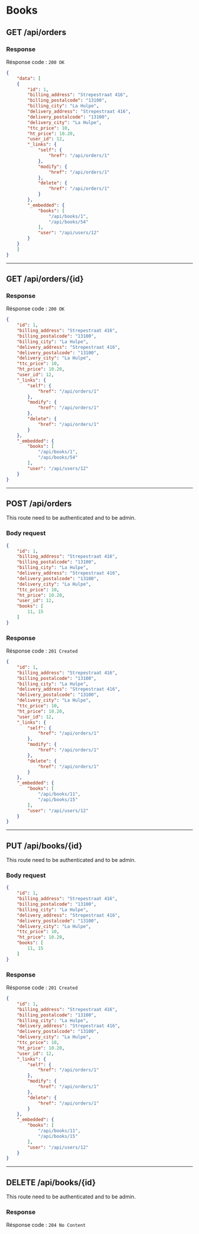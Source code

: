 # Books

## GET /api/orders

### **Response**

Résponse code : ```200 OK```

```json
{
    "data": [
    {
        "id": 1,
        "billing_address": "Strepestraat 416",
        "billing_postalcode": "13100",
        "billing_city": "La Hulpe",
        "delivery_address": "Strepestraat 416",
        "delivery_postalcode": "13100",
        "delivery_city": "La Hulpe",
        "ttc_price": 10,
        "ht_price": 10.20,
        "user_id": 12,
        "_links": {
            "self": {
                "href": "/api/orders/1"
            },
            "modify": {
                "href": "/api/orders/1"
            },
            "delete": {
                "href": "/api/orders/1"
            }
        },
        "_embedded": {
            "books": [
                "/api/books/1",
                "/api/books/54"
            ],
            "user": "/api/users/12"
        }
    }
    ]
}
```
---
## GET /api/orders/{id}

### **Response**

Résponse code : ```200 OK```

```json
{
    "id": 1,
    "billing_address": "Strepestraat 416",
    "billing_postalcode": "13100",
    "billing_city": "La Hulpe",
    "delivery_address": "Strepestraat 416",
    "delivery_postalcode": "13100",
    "delivery_city": "La Hulpe",
    "ttc_price": 10,
    "ht_price": 10.20,
    "user_id": 12,
    "_links": {
        "self": {
            "href": "/api/orders/1"
        },
        "modify": {
            "href": "/api/orders/1"
        },
        "delete": {
            "href": "/api/orders/1"
        }
    },
    "_embedded": {
        "books": [
            "/api/books/1",
            "/api/books/54"
        ],
        "user": "/api/users/12"
    }
}
```
---
## POST /api/orders

This route need to be authenticated and to be admin.

### **Body request**

```json
{
    "id": 1,
    "billing_address": "Strepestraat 416",
    "billing_postalcode": "13100",
    "billing_city": "La Hulpe",
    "delivery_address": "Strepestraat 416",
    "delivery_postalcode": "13100",
    "delivery_city": "La Hulpe",
    "ttc_price": 10,
    "ht_price": 10.20,
    "user_id": 12,
    "books": [
        11, 15
    ]
}
```

### **Response**

Résponse code : ```201 Created```

```json
{
    "id": 1,
    "billing_address": "Strepestraat 416",
    "billing_postalcode": "13100",
    "billing_city": "La Hulpe",
    "delivery_address": "Strepestraat 416",
    "delivery_postalcode": "13100",
    "delivery_city": "La Hulpe",
    "ttc_price": 10,
    "ht_price": 10.20,
    "user_id": 12,
    "_links": {
        "self": {
            "href": "/api/orders/1"
        },
        "modify": {
            "href": "/api/orders/1"
        },
        "delete": {
            "href": "/api/orders/1"
        }
    },
    "_embedded": {
        "books": [
            "/api/books/11",
            "/api/books/15"
        ],
        "user": "/api/users/12"
    }
}
```
---
## PUT /api/books/{id}

This route need to be authenticated and to be admin.

### **Body request**

```json
{
    "id": 1,
    "billing_address": "Strepestraat 416",
    "billing_postalcode": "13100",
    "billing_city": "La Hulpe",
    "delivery_address": "Strepestraat 416",
    "delivery_postalcode": "13100",
    "delivery_city": "La Hulpe",
    "ttc_price": 10,
    "ht_price": 10.20,
    "books": [
        11, 15
    ]
}
```

### **Response**

Résponse code : ```201 Created```

```json
{
    "id": 1,
    "billing_address": "Strepestraat 416",
    "billing_postalcode": "13100",
    "billing_city": "La Hulpe",
    "delivery_address": "Strepestraat 416",
    "delivery_postalcode": "13100",
    "delivery_city": "La Hulpe",
    "ttc_price": 10,
    "ht_price": 10.20,
    "user_id": 12,
    "_links": {
        "self": {
            "href": "/api/orders/1"
        },
        "modify": {
            "href": "/api/orders/1"
        },
        "delete": {
            "href": "/api/orders/1"
        }
    },
    "_embedded": {
        "books": [
            "/api/books/11",
            "/api/books/15"
        ],
        "user": "/api/users/12"
    }
}
```
---
## DELETE /api/books/{id}

This route need to be authenticated and to be admin.

### **Response**

Résponse code : ```204 No Content```
